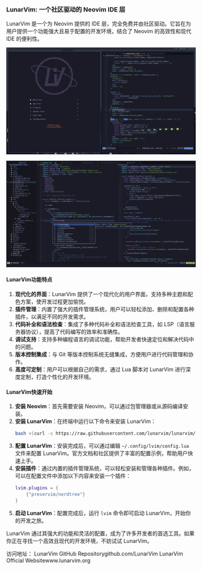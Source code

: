 ### LunarVim: 一个社区驱动的 Neovim IDE 层


LunarVim 是一个为 Neovim 提供的 IDE 层，完全免费并由社区驱动。它旨在为用户提供一个功能强大且易于配置的开发环境，结合了 Neovim 的高效性和现代 IDE 的便利性。

![](image.png)

![](image-1.png)

#### LunarVim功能特点
1. **现代化的界面**：LunarVim 提供了一个现代化的用户界面，支持多种主题和配色方案，使开发过程更加愉悦。
2. **插件管理**：内置了强大的插件管理系统，用户可以轻松添加、删除和配置各种插件，以满足不同的开发需求。
3. **代码补全和语法检查**：集成了多种代码补全和语法检查工具，如 LSP（语言服务器协议），提高了代码编写的效率和准确性。
4. **调试支持**：支持多种编程语言的调试功能，帮助开发者快速定位和解决代码中的问题。
5. **版本控制集成**：与 Git 等版本控制系统无缝集成，方便用户进行代码管理和协作。
6. **高度可定制**：用户可以根据自己的需求，通过 Lua 脚本对 LunarVim 进行深度定制，打造个性化的开发环境。

#### LunarVim快速开始
1. **安装 Neovim**：首先需要安装 Neovim，可以通过包管理器或从源码编译安装。
2. **安装 LunarVim**：在终端中运行以下命令来安装 LunarVim：
   ```sh
   bash <(curl -s https://raw.githubusercontent.com/lunarvim/lunarvim/master/utils/installer/install.sh)
   ```
3. **配置 LunarVim**：安装完成后，可以通过编辑 `~/.config/lvim/config.lua` 文件来配置 LunarVim。官方文档和社区提供了丰富的配置示例，帮助用户快速上手。
4. **安装插件**：通过内置的插件管理系统，可以轻松安装和管理各种插件。例如，可以在配置文件中添加以下内容来安装一个插件：
   ```lua
   lvim.plugins = {
       {"preservim/nerdtree"}
   }
   ```
5. **启动 LunarVim**：配置完成后，运行 `lvim` 命令即可启动 LunarVim，开始你的开发之旅。

LunarVim 通过其强大的功能和灵活的配置，成为了许多开发者的首选工具。如果你正在寻找一个高效且现代的开发环境，不妨试试 LunarVim。

访问地址：
LunarVim GitHub Repositorygithub.com/LunarVim
LunarVim Official Websitewww.lunarvim.org
